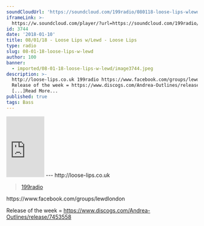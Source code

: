 ```yaml
---
soundCloudUrl: 'https://soundcloud.com/199radio/080118-loose-lips-wlewd'
iframeLink: >-
  https://w.soundcloud.com/player/?url=https://soundcloud.com/199radio/080118-loose-lips-wlewd&color=00aabb&auto_play=false&hide_related=false&show_comments=true&show_user=true&show_reposts=false
id: 3744
date: '2018-01-10'
title: 08/01/18 - Loose Lips w/Lewd - Loose Lips
type: radio
slug: 08-01-18-loose-lips-w-lewd
author: 100
banner:
  - imported/08-01-18-loose-lips-w-lewd/image3744.jpeg
description: >-
  http://loose-lips.co.uk 199radio https://www.facebook.com/groups/lewdlondon
  Release of the week = https://www.discogs.com/Andrea-Outlines/release/7453558
  [...]Read More...
published: true
tags: Bass
---
```

<iframe id="sc-widget" title="title" width="100" height="160" scrolling="no" frameborder="yes" allow="autoplay" src="https://w.soundcloud.com/player/?url=https://soundcloud.com/199radio/080118-loose-lips-wlewd&amp;color=00aabb&amp;auto_play=false&amp;hide_related=false&amp;show_comments=true&amp;show_user=true&amp;show_reposts=false"></iframe>
---
http://loose-lips.co.uk

> [199radio](https://newriverstudios.com/199radio/)

<iframe class="wp-embedded-content" sandbox="allow-scripts" security="restricted" style="position: absolute; clip: rect(1px, 1px, 1px, 1px);" title="“199radio” — New River Studios" src="https://newriverstudios.com/199radio/embed/#?secret=NcHPQFtn0I" data-secret="NcHPQFtn0I" width="600" height="338" frameborder="0" marginwidth="0" marginheight="0" scrolling="no"></iframe>  
https://www.facebook.com/groups/lewdlondon

Release of the week = https://www.discogs.com/Andrea-Outlines/release/7453558